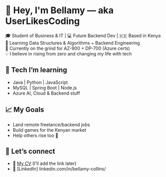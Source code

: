 # 👋 Hey, I'm Bellamy — aka UserLikesCoding

🎓 Student of Business & IT | 💻 Future Backend Dev | 🇰🇪 Based in Kenya  
🚀 Learning Data Structures & Algorithms + Backend Engineering  
🌱 Currently on the grind for AZ-900 + DP-700 (Azure certs)  
💡 I believe in rising from zero and changing my life with tech  

## 🧠 Tech I’m learning
- Java | Python | JavaScript
- MySQL | Spring Boot | Node.js
- Azure AI, Cloud & Backend stuff

## 📈 My Goals
- Land remote freelance/backend jobs
- Build games for the Kenyan market
- Help others rise too 💯

## 🔗 Let’s connect
- 📄 [My CV](#) (I'll add the link later)
- 💼 [LinkedIn] linkedin.com/in/bellamy-collins/
